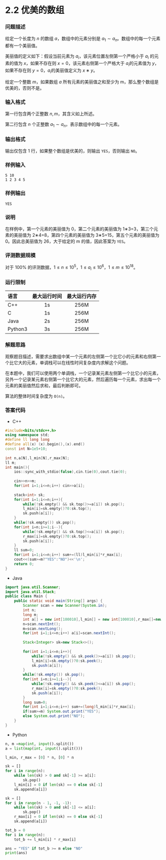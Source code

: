 # 2.2 优美的数组

### 问题描述

给定一个长度为 $n$ 的数组 $a$，数组中的元素分别是 $a_1​∼a_n$​。数组中的每一个元素都有一个美丽值。

美丽值的定义如下：假设当前元素为 $a_i$​，该元素位置左侧第一个严格小于 $a_i$ 的元素的值为 $x$，如果不存在则 $x=0$，该元素右侧第一个严格大于 $a_i$​ 的元素值为 $y$，如果不存在则 $y=0$，$a_i$​ 的美丽值定义为 $x∗y$。

给定一个整数 $m$，如果数组 $a$ 所有元素的美丽值之和至少为 m，那么整个数组是优美的，否则不是。

### 输入格式

第一行包含两个正整数 $n,m$，其含义如上所述。

第二行包含 $n$ 个正整数 $a_1​∼a_n$​，表示数组中的每一个元素。

### 输出格式

输出仅包含 1 行，如果整个数组是优美的，则输出 `YES`，否则输出 `NO`。

### 样例输入

```text
5 10
1 2 3 4 5
```

### 样例输出

```text
YES
```

### 说明

在样例中，第一个元素的美丽值为 0，第二个元素的美丽值为 1∗3=3，第三个元素的美丽值为 2∗4=8，第四个元素的美丽值为 3∗5=15，第五个元素的美丽值为 0。因此总美丽值为 26，大于给定的 m 的值，因此答案为 `YES`。

### 评测数据规模

对于 $100\%$ 的评测数据，$1≤n≤10^5，1≤a_i​≤10^6，1≤m≤10^{18}$。

### 运行限制

| 语言      | 最大运行时间 | 最大运行内存 |
| :------ | :----: | :----: |
| C++     |   1s   |  256M  |
| C       |   1s   |  256M  |
| Java    |   2s   |  256M  |
| Python3 |   3s   |  256M  |

### 解题思路

观察题目描述，需要求出数组中某一个元素的左侧第一个比它小的元素和右侧第一个比它大的元素，单调栈可以在线性时间复杂度内求解这个问题。

在本题中，我们可以使用两个单调栈，一个记录某元素左侧第一个比它小的元素，另外一个记录某元素右侧第一个比它大的元素，然后遍历每一个元素，求出每一个元素的美丽值然后求和，最后判断即可。

算法的整体时间复杂度为 `O(n)`。

### 答案代码

* C++

```cpp
#include<bits/stdc++.h>
using namespace std;
#define ll long long
#define all(x) (x).begin(),(x).end()
const int N=1e5+10;
 
int n,a[N],l_min[N],r_max[N];
ll m; 
int main(){
    ios::sync_with_stdio(false),cin.tie(0),cout.tie(0);
    
    cin>>n>>m;
    for(int i=1;i<=n;i++) cin>>a[i];
    
    stack<int> sk;
    for(int i=1;i<=n;i++){
        while(!sk.empty() && sk.top()>=a[i]) sk.pop();
        l_min[i]=sk.empty()?0:sk.top();
        sk.push(a[i]);
    }
    while(!sk.empty()) sk.pop();
    for(int i=n;i>=1;i--){
        while(!sk.empty() && sk.top()<=a[i]) sk.pop();
        r_max[i]=sk.empty()?0:sk.top();
        sk.push(a[i]);
    }
    ll sum=0;
    for(int i=1;i<=n;i++) sum+=(ll)l_min[i]*r_max[i];
    cout<<(sum>=m?"YES":"NO")<<'\n';
    return 0;
}
```

* Java

```java
import java.util.Scanner;
import java.util.Stack;
public class Main {
    public static void main(String[] args) {
        Scanner scan = new Scanner(System.in);
        int n;
        long m;
        int a[] = new int[100010],l_min[] = new int[100010],r_max[]=new int[100010];
        n=scan.nextInt();
        m=scan.nextLong();
        for(int i=1;i<=n;i++) a[i]=scan.nextInt();
        
        Stack<Integer> sk=new Stack<>();
        
        for(int i=1;i<=n;i++){
            while(!sk.empty() && sk.peek()>=a[i]) sk.pop();
            l_min[i]=sk.empty()?0:sk.peek();
            sk.push(a[i]);
        }
        while(!sk.empty()) sk.pop();
        for(int i=n;i>=1;i--){
            while(!sk.empty() && sk.peek()<=a[i]) sk.pop();
            r_max[i]=sk.empty()?0:sk.peek();
            sk.push(a[i]);
        }
        long sum=0;
        for(int i=1;i<=n;i++) sum+=(long)l_min[i]*r_max[i];
        if(sum>=m) System.out.print("YES");
        else System.out.print("NO");
    }
}
```

* Python

```python
n, m =map(int, input().split())
a = list(map(int, input().split()))

l_min, r_max = [0] * n, [0] * n

sk = []
for i in range(n):
    while len(sk) > 0 and sk[-1] >= a[i]:
        sk.pop()
    l_min[i] = 0 if len(sk) == 0 else sk[-1]
    sk.append(a[i])

sk = []
for i in range(n - 1, -1, -1):
    while len(sk) > 0 and sk[-1] <= a[i]:
        sk.pop()
    r_max[i] = 0 if len(sk) == 0 else sk[-1]
    sk.append(a[i])

tot_b = 0
for i in range(n):
    tot_b += l_min[i] * r_max[i]

ans = "YES" if tot_b >= m else "NO"
print(ans)
```